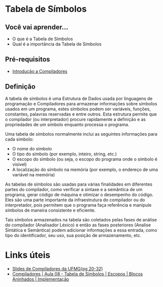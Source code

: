 # Tabela de Símbolos

## Você vai aprender...

- O que é a Tabela de Símbolos
- Qual é a importância da Tabela de Símbolos

## Pré-requisitos

- [Introdução a Compiladores](../../Introducao.md)

## Definição

A tabela de símbolos é uma Estrutura de Dados usada por linguagens de programação e Compiladores para armazenar informações sobre símbolos usados em um programa, estes símbolos podem ser variáveis, funções, constantes, palavras reservadas e entre outros. Esta estrutura permite que o compilador (ou interpretador) procure rapidamente a definição e as propriedades de um símbolo enquanto processa o programa.

Uma tabela de símbolos normalmente inclui as seguintes informações para cada símbolo:

- O nome do símbolo
- O tipo do símbolo (por exemplo, inteiro, string, etc.)
- O escopo do símbolo (ou seja, o escopo do programa onde o símbolo é visível)
- A localização do símbolo na memória (por exemplo, o endereço de uma variável na memória)

As tabelas de símbolos são usadas para várias finalidades em diferentes partes do compilador, como verificar a sintaxe e a semântica de um programa, gerar código de máquina e otimizar o desempenho do código. Eles são uma parte importante da infraestrutura do compilador ou do interpretador, pois permitem que o programa faça referência e manipule símbolos de maneira consistente e eficiente.

Tais símbolos armazenados na tabela são coletados pelas fases de análise do compilador (Analisador Léxico) e então as fases posteriores (Analise Sintática e Semântica) podem adicionar informações a essa entrada, como tipo do identificador, seu uso, sua posição de armazenamento, etc.

# Links úteis

- [Slides de Compiladores da UFMG(pg 20-32)](https://homepages.dcc.ufmg.br/~bigonha/Cursos/comp-slides-p4.pdf)
- [Compiladores | Aula 08 - Tabela de Símbolos | Escopos | Blocos Aninhados | Implementação](https://youtu.be/k2jm1uplI5Y)
